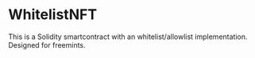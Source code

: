 # WhitelistNFT
This is a Solidity smartcontract with an whitelist/allowlist implementation. Designed for freemints.

